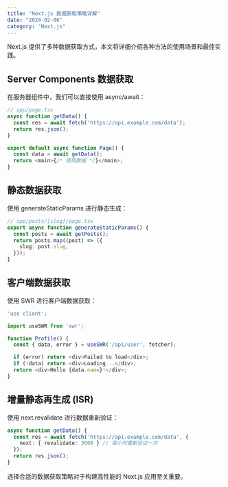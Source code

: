 ```yaml
---
title: "Next.js 数据获取策略详解"
date: "2024-02-06"
category: "Next.js"
---
```


Next.js 提供了多种数据获取方式，本文将详细介绍各种方法的使用场景和最佳实践。

## Server Components 数据获取

在服务器组件中，我们可以直接使用 async/await：

```typescript
// app/page.tsx
async function getData() {
  const res = await fetch('https://api.example.com/data');
  return res.json();
}

export default async function Page() {
  const data = await getData();
  return <main>{/* 使用数据 */}</main>;
}
```

## 静态数据获取

使用 generateStaticParams 进行静态生成：

```typescript
// app/posts/[slug]/page.tsx
export async function generateStaticParams() {
  const posts = await getPosts();
  return posts.map((post) => ({
    slug: post.slug,
  }));
}
```

## 客户端数据获取

使用 SWR 进行客户端数据获取：

```typescript
'use client';

import useSWR from 'swr';

function Profile() {
  const { data, error } = useSWR('/api/user', fetcher);

  if (error) return <div>Failed to load</div>;
  if (!data) return <div>Loading...</div>;
  return <div>Hello {data.name}!</div>;
}
```

## 增量静态再生成 (ISR)

使用 next.revalidate 进行数据重新验证：

```typescript
async function getData() {
  const res = await fetch('https://api.example.com/data', {
    next: { revalidate: 3600 } // 每小时重新验证一次
  });
  return res.json();
}
```

选择合适的数据获取策略对于构建高性能的 Next.js 应用至关重要。 